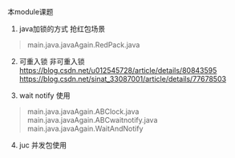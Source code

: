 本module课题

1. java加锁的方式 抢红包场景 
>main.java.javaAgain.RedPack.java

2. 可重入锁 非可重入锁
 https://blog.csdn.net/u012545728/article/details/80843595
 https://blog.csdn.net/sinat_33087001/article/details/77678503

3. wait notify 使用
>main.java.javaAgain.ABClock.java
>main.java.javaAgain.ABCwaitnotify.java
>main.java.javaAgain.WaitAndNotify


4. juc 并发包使用
